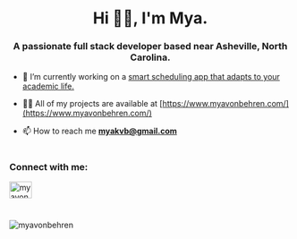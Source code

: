 <h1 align="center">Hi 👋🏽, I'm Mya.</h1>
<h3 align="center">A passionate full stack developer based near Asheville, North Carolina.</h3>

- 🔭 I’m currently working on a [smart scheduling app that adapts to your academic life.](https://github.com/myavonbehren/unical)

- 👨‍💻 All of my projects are available at [https://www.myavonbehren.com/](https://www.myavonbehren.com/)

- 📫 How to reach me **myakvb@gmail.com**

<h1> </h1>

<h3 align="left">Connect with me:</h3>
<p align="left">
<a href="https://linkedin.com/in/myavonbehren" target="blank"><img align="center" src="https://raw.githubusercontent.com/rahuldkjain/github-profile-readme-generator/master/src/images/icons/Social/linked-in-alt.svg" alt="myavonbehren" height="30" width="40" /></a>
</p>

<h1> </h1>

<p><img align="center" src="https://github-readme-stats.vercel.app/api/top-langs?username=myavonbehren&show_icons=true&locale=en&layout=compact" alt="myavonbehren" /></p>
